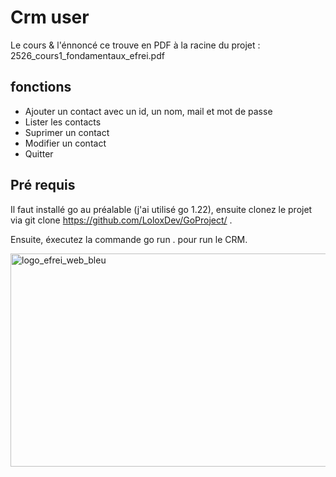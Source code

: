 # Crm user

Le cours & l'énnoncé ce trouve en PDF à la racine du projet : 2526_cours1_fondamentaux_efrei.pdf

## fonctions

- Ajouter un contact avec un id, un nom, mail et mot de passe
- Lister les contacts
- Suprimer un contact
- Modifier un contact
- Quitter

## Pré requis

Il faut installé go au préalable (j'ai utilisé go 1.22), ensuite clonez le projet via git clone https://github.com/LoloxDev/GoProject/ .

Ensuite, éxecutez la commande go run . pour run le CRM.


<img width="1046" height="341" alt="logo_efrei_web_bleu" src="https://github.com/user-attachments/assets/f8838509-0eaa-4f0d-89dc-f55e59cb8c79" />
